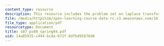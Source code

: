 ```yaml
---
content_type: resource
description: This resource includes the problem set on laplace transform.
file: /media/https%3A/open-learning-course-data-rc.s3.amazonaws.com/16-01-unified-engineering-i-ii-iii-iv-fall-2005-spring-2006/14a05935c494bcdab72f6dfbd9587640_s07_ps08_spring04.pdf
file_type: application/pdf
resourcetype: Document
title: s07_ps08_spring04.pdf
uid: 14a05935-c494-bcda-b72f-6dfbd9587640
---
```

